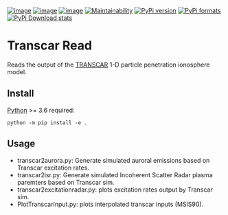 [![image](https://travis-ci.org/scivision/transcarread.svg?branch=master)](https://travis-ci.org/scivision/transcarread)
[![image](https://coveralls.io/repos/github/scivision/transcarread/badge.svg?branch=master)](https://coveralls.io/github/scivision/transcarread?branch=master)
[![image](https://ci.appveyor.com/api/projects/status/um51akgrwe2uogla?svg=true)](https://ci.appveyor.com/project/scivision/transcarread)
[![Maintainability](https://api.codeclimate.com/v1/badges/67284a35127f7ea3beea/maintainability)](https://codeclimate.com/github/scivision/transcarread/maintainability)
[![PyPi version](https://img.shields.io/pypi/pyversions/transcarread.svg)](https://pypi.python.org/pypi/transcarread)
[![PyPi formats](https://img.shields.io/pypi/format/transcarread.svg)](https://pypi.python.org/pypi/transcarread)
[![PyPi Download stats](http://pepy.tech/badge/transcarread)](http://pepy.tech/project/transcarread)

# Transcar Read


Reads the output of the
[TRANSCAR](https://github.com/scivision/transcar) 1-D particle
penetration ionosphere model.

## Install

[Python](https://conda.io/miniconda.html) \>= 3.6 required:

    python -m pip install -e .

## Usage

-   transcar2aurora.py: Generate simulated auroral emissions based on
    Transcar excitation rates.
-   transcar2isr.py: Generate simulated Incoherent Scatter Radar plasma
    paremters based on Transcar sim.
-   transcar2excitationradar.py: plots excitation rates output by
    Transcar sim.
-   PlotTranscarInput.py: plots interpolated transcar inputs (MSIS90).
